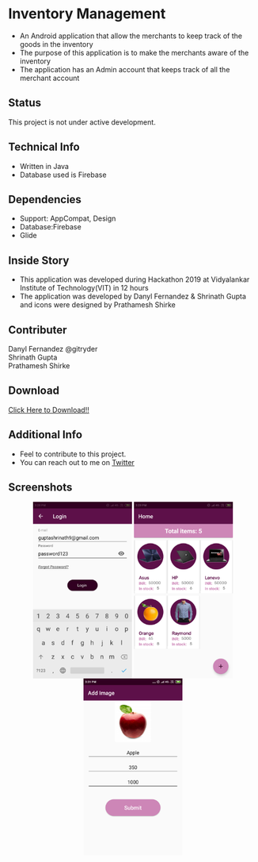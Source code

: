 <h1>Inventory Management</h1>
<ul>
<li>An Android application that allow the merchants to keep track of the goods in the inventory</li>
<li>The purpose of this application is to make the merchants aware of the inventory</li>
<li>The application has an Admin account that keeps track of all the merchant account</li>
</ul>
<h2>Status</h2>
This project is not under active development.
<h2>Technical Info</h2>
<ul>
<li>Written in Java </li>
<li>Database used is Firebase</li>
</ul>
<h2>Dependencies</h2>
<ul>
  <li>Support: AppCompat, Design</li>
  <li>Database:Firebase</li>
  <li>Glide</li>
</ul>
<h2>Inside Story</h2>
<ul>
<li>This application was developed during Hackathon 2019 at Vidyalankar Institute of Technology(VIT) in 12 hours</li>
<li>The application was developed by Danyl Fernandez & Shrinath Gupta and icons were designed by Prathamesh Shirke</li>
</ul>
<h2>Contributer</h2>
Danyl Fernandez @gitryder<br>
Shrinath Gupta<br>
Prathamesh Shirke<br>
<h2>Download</h2>
 <a href="https://github.com/ShrinathGupta09/Inventory-Management/raw/master/apk/management.apk">Click Here to Download!!</a>                   
<h2>Additional Info </h2>
<ul>
<li>Feel to contribute to this project.</li>
<li>You can reach out to me on <a href="https://twitter.com/gupta_shrinath">Twitter</a> </li>                                 </ul>                                         
        
<h2>Screenshots</h2>
<div align="center">
<img src="https://github.com/ShrinathGupta09/Inventory-Management/blob/master/Images/Login.png"  align="center" width="200" alt="Login Screen">
<img src="https://github.com/ShrinathGupta09/Inventory-Management/blob/master/Images/View.png"  align="center"width="200" alt="Items Screen">
<img src="https://github.com/ShrinathGupta09/Inventory-Management/blob/master/Images/Add.png"   align="center"width="200" alt="Add Items Screen">
<img src="https://github.com/ShrinathGupta09/Inventory-Management/blob/master/Images/Drawer.png" align="center" width="200" alt="Drawer 
</div>
                                                            
                                                                                                
                                                                                                                            
